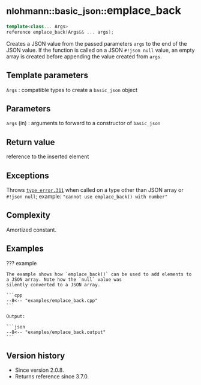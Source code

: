 # <small>nlohmann::basic_json::</small>emplace_back

```cpp
template<class... Args>
reference emplace_back(Args&& ... args);
```

Creates a JSON value from the passed parameters `args` to the end of the JSON value. If the function is called on a JSON
`#!json null` value, an empty array is created before appending the value created from `args`.

## Template parameters

`Args`
:   compatible types to create a `basic_json` object

## Parameters

`args` (in)
:   arguments to forward to a constructor of `basic_json`

## Return value

reference to the inserted element

## Exceptions

Throws [`type_error.311`](../../home/exceptions.md#jsonexceptiontype_error311) when called on a type other than JSON
array or `#!json null`; example: `"cannot use emplace_back() with number"`

## Complexity

Amortized constant.

## Examples

??? example

    The example shows how `emplace_back()` can be used to add elements to a JSON array. Note how the `null` value was
    silently converted to a JSON array.

    ```cpp
    --8<-- "examples/emplace_back.cpp"
    ```

    Output:

    ```json
    --8<-- "examples/emplace_back.output"
    ```

## Version history

- Since version 2.0.8.
- Returns reference since 3.7.0.
